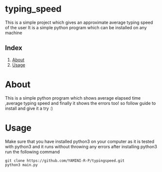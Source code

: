 # typing_speed
This is a simple project which gives an approximate average typing speed of the user
It is a simple python program which can be installed on any machine

## Index
1. [About](#about)
2. [Usage](#usage)

<a name="about" > </a>
# About
This is a simple python program which shows average elapsed time ,average typing speed and finally it shows the errors too!
so follow guide to install and give it a try :)


<a name="usage"></a>
 # Usage
 Make sure that you have installed python3 on your computer as it is tested with python3 and it runs without throwing any errors
 after installing python3 run the following command
 ``` 
 git clone https://github.com/YAMINI-R-P/typingspeed.git
 python3 main.py
```
